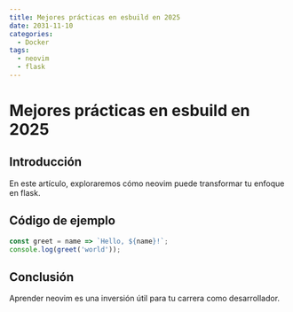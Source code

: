 ```yaml
---
title: Mejores prácticas en esbuild en 2025
date: 2031-11-10
categories:
  - Docker
tags:
  - neovim
  - flask
---
```


# Mejores prácticas en esbuild en 2025

## Introducción

En este artículo, exploraremos cómo neovim puede transformar tu enfoque en flask.

## Código de ejemplo

```javascript
const greet = name => `Hello, ${name}!`;
console.log(greet('world'));
```

## Conclusión

Aprender neovim es una inversión útil para tu carrera como desarrollador.
